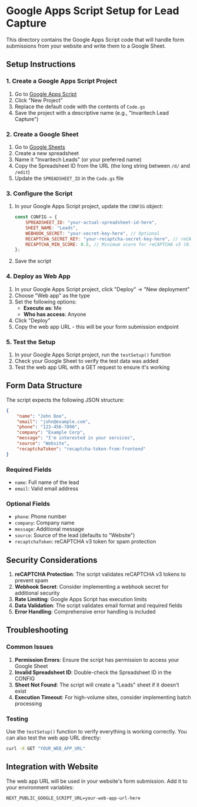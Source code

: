 # Google Apps Script Setup for Lead Capture

This directory contains the Google Apps Script code that will handle form submissions from your website and write them to a Google Sheet.

## Setup Instructions

### 1. Create a Google Apps Script Project

1. Go to [Google Apps Script](https://script.google.com/)
2. Click "New Project"
3. Replace the default code with the contents of `Code.gs`
4. Save the project with a descriptive name (e.g., "Invaritech Lead Capture")

### 2. Create a Google Sheet

1. Go to [Google Sheets](https://sheets.google.com/)
2. Create a new spreadsheet
3. Name it "Invaritech Leads" (or your preferred name)
4. Copy the Spreadsheet ID from the URL (the long string between `/d/` and `/edit`)
5. Update the `SPREADSHEET_ID` in the `Code.gs` file

### 3. Configure the Script

1. In your Google Apps Script project, update the `CONFIG` object:

    ```javascript
    const CONFIG = {
        SPREADSHEET_ID: "your-actual-spreadsheet-id-here",
        SHEET_NAME: "Leads",
        WEBHOOK_SECRET: "your-secret-key-here", // Optional
        RECAPTCHA_SECRET_KEY: "your-recaptcha-secret-key-here", // reCAPTCHA v3 secret key
        RECAPTCHA_MIN_SCORE: 0.5, // Minimum score for reCAPTCHA v3 (0.0 to 1.0)
    };
    ```

2. Save the script

### 4. Deploy as Web App

1. In your Google Apps Script project, click "Deploy" → "New deployment"
2. Choose "Web app" as the type
3. Set the following options:
    - **Execute as**: Me
    - **Who has access**: Anyone
4. Click "Deploy"
5. Copy the web app URL - this will be your form submission endpoint

### 5. Test the Setup

1. In your Google Apps Script project, run the `testSetup()` function
2. Check your Google Sheet to verify the test data was added
3. Test the web app URL with a GET request to ensure it's working

## Form Data Structure

The script expects the following JSON structure:

```json
{
    "name": "John Doe",
    "email": "john@example.com",
    "phone": "123-456-7890",
    "company": "Example Corp",
    "message": "I'm interested in your services",
    "source": "Website",
    "recaptchaToken": "recaptcha-token-from-frontend"
}
```

### Required Fields

-   `name`: Full name of the lead
-   `email`: Valid email address

### Optional Fields

-   `phone`: Phone number
-   `company`: Company name
-   `message`: Additional message
-   `source`: Source of the lead (defaults to "Website")
-   `recaptchaToken`: reCAPTCHA v3 token for spam protection

## Security Considerations

1. **reCAPTCHA Protection**: The script validates reCAPTCHA v3 tokens to prevent spam
2. **Webhook Secret**: Consider implementing a webhook secret for additional security
3. **Rate Limiting**: Google Apps Script has execution limits
4. **Data Validation**: The script validates email format and required fields
5. **Error Handling**: Comprehensive error handling is included

## Troubleshooting

### Common Issues

1. **Permission Errors**: Ensure the script has permission to access your Google Sheet
2. **Invalid Spreadsheet ID**: Double-check the Spreadsheet ID in the CONFIG
3. **Sheet Not Found**: The script will create a "Leads" sheet if it doesn't exist
4. **Execution Timeout**: For high-volume sites, consider implementing batch processing

### Testing

Use the `testSetup()` function to verify everything is working correctly. You can also test the web app URL directly:

```bash
curl -X GET "YOUR_WEB_APP_URL"
```

## Integration with Website

The web app URL will be used in your website's form submission. Add it to your environment variables:

```env
NEXT_PUBLIC_GOOGLE_SCRIPT_URL=your-web-app-url-here
```
